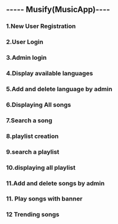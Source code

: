 ##            ----- Musify(MusicApp)----
### 1.New User Registration 
### 2.User Login 
### 3.Admin login 
### 4.Display available languages 
### 5.Add and delete language by admin 
### 6.Displaying All songs
### 7.Search a song 
### 8.playlist creation 
### 9.search a playlist 
### 10.displaying all playlist 
### 11.Add and delete songs by admin
### 11. Play songs with banner
### 12 Trending songs 


